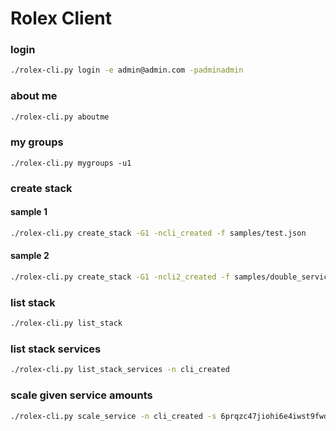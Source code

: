 Rolex Client
============

### login

```bash
./rolex-cli.py login -e admin@admin.com -padminadmin
```

### about me

```bash
./rolex-cli.py aboutme
```

### my groups

```
./rolex-cli.py mygroups -u1
```

### create stack

#### sample 1

```bash
./rolex-cli.py create_stack -G1 -ncli_created -f samples/test.json
```

#### sample 2

```bash
./rolex-cli.py create_stack -G1 -ncli2_created -f samples/double_services.json
```

### list stack

```bash
./rolex-cli.py list_stack
```

### list stack services

```bash
./rolex-cli.py list_stack_services -n cli_created
```

### scale given service amounts

```bash
./rolex-cli.py scale_service -n cli_created -s 6prqzc47jiohi6e4iwst9fwdw -a 2
```
